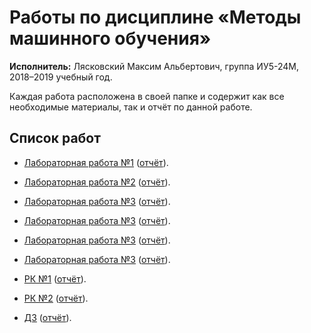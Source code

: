 # Работы по дисциплине «Методы машинного обучения»
**Исполнитель:** Лясковский Максим Альбертович, группа ИУ5-24М, 2018–2019&nbsp;учебный год.

Каждая работа расположена в&nbsp;своей папке и содержит как все необходимые материалы, так и отчёт по&nbsp;данной работе.

## Список работ
* [Лабораторная работа №1](./LAB1) ([отчёт](LAB1/LAB1.pdf)).
* [Лабораторная работа №2](./LAB2) ([отчёт](LAB2/LAB2.pdf)).
* [Лабораторная работа №3](./LAB3) ([отчёт](LAB3/LAB3.pdf)).
* [Лабораторная работа №3](./LAB4) ([отчёт](LAB3/LAB4.pdf)).
* [Лабораторная работа №3](./LAB5) ([отчёт](LAB3/LAB5.pdf)).
* [Лабораторная работа №3](./LAB6) ([отчёт](LAB3/LAB6.pdf)).

* [РК №1](./RK1) ([отчёт](RK1/RK1.pdf)).
* [РК №2](./RK2) ([отчёт](RK2/RK2.pdf)).

* [ДЗ](./DZ) ([отчёт](DZ/DZ.pdf)).
